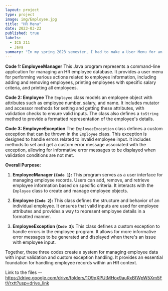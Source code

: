 ```yaml
---
layout: project
type: project
image: img/Employee.jpg
title: "HR Menu"
date: 2023-03-23
published: true
labels:
  - ICS 211
  - Java
summary: "In my spring 2023 semester, I had to make a User Menu for an HR Employee Database."
---
```


**Code 1: EmployeeManager**
This Java program represents a command-line application for managing an HR employee database. It provides a user menu for performing various actions related to employee information, including adding and removing employees, printing employees with specific salary criteria, and printing all employees.

**Code 2: Employee**
The `Employee` class models an employee object with attributes such as employee number, salary, and name. It includes mutator and accessor methods for setting and getting these attributes, with validation checks to ensure valid inputs. The class also defines a `toString` method to provide a formatted representation of the employee's details.

**Code 3: EmployeeException**
The `EmployeeException` class defines a custom exception that can be thrown in the `Employee` class. This exception is designed to handle errors related to invalid employee input. It includes methods to set and get a custom error message associated with the exception, allowing for informative error messages to be displayed when validation conditions are not met.

**Overall Purpose:**
1. **EmployeeManager (`Code 1`):**
   This program serves as a user interface for managing employee records. Users can add, remove, and retrieve employee information based on specific criteria. It interacts with the `Employee` class to create and manage employee objects.

2. **Employee (`Code 2`):**
   This class defines the structure and behavior of an individual employee. It ensures that valid inputs are used for employee attributes and provides a way to represent employee details in a formatted manner.

3. **EmployeeException (`Code 3`):**
   This class defines a custom exception to handle errors in the employee program. It allows for more informative error messages to be generated and displayed when there's an issue with employee input.

Together, these three codes create a system for managing employee data with input validation and custom exception handling. It provides an essential foundation for handling employee records within an HR context.

Link to the files -- 
https://drive.google.com/drive/folders/1O9qXPUtMHox9auRxBfWpW5Xm5FtVrxtt?usp=drive_link 
